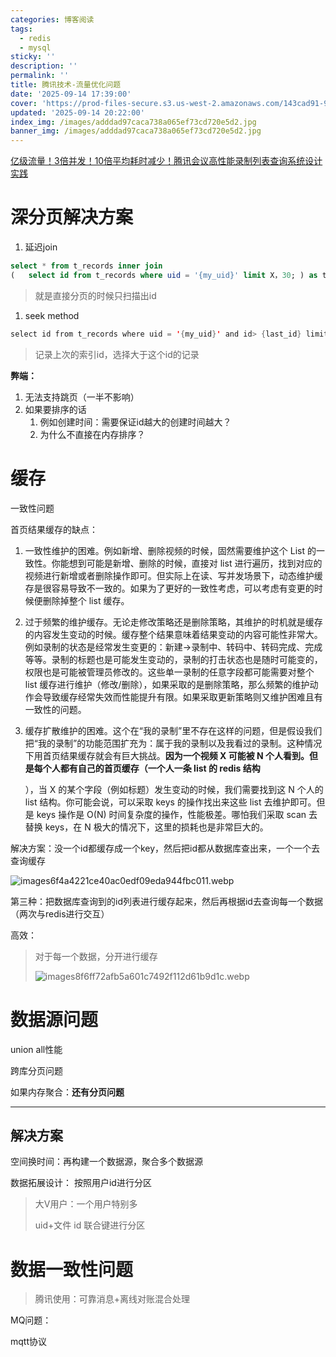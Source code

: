 ```yaml
---
categories: 博客阅读
tags:
  - redis
  - mysql
sticky: ''
description: ''
permalink: ''
title: 腾讯技术-流量优化问题
date: '2025-09-14 17:39:00'
cover: 'https://prod-files-secure.s3.us-west-2.amazonaws.com/143cad91-961b-48b0-82dc-78fbb6eb5abe/0d7c8540-9c98-4451-9fd0-cddb216a6b25/wallhaven-ly9mqp.jpg?X-Amz-Algorithm=AWS4-HMAC-SHA256&X-Amz-Content-Sha256=UNSIGNED-PAYLOAD&X-Amz-Credential=ASIAZI2LB466WY552B3L%2F20250915%2Fus-west-2%2Fs3%2Faws4_request&X-Amz-Date=20250915T153712Z&X-Amz-Expires=3600&X-Amz-Security-Token=IQoJb3JpZ2luX2VjEP%2F%2F%2F%2F%2F%2F%2F%2F%2F%2F%2FwEaCXVzLXdlc3QtMiJHMEUCIQCv0Bahu2zKjPQax%2FxWWrRag1ME8DyZzKmTWtKQRRXRPAIgf37O%2Fhgdl70yHHoVBFZfEItZgcf72QE6Jc72Pa4FEt4q%2FwMIeBAAGgw2Mzc0MjMxODM4MDUiDL9VoJ60fMA3H0wZpyrcA%2BQFkO%2B%2F5PEHboGeno%2Fevi3X5Ay4yirBAmsNz97qO8IGbX4tEYG%2B79F6kS%2F9UgCnk5F4F%2BTLcZ1SboH9x0k3qBgjfWljLuRFOqHaEoNu8PsQEtwPsALFn983kCglc3qdsR%2Fq7ZhRY1NYlONJfS3m9sUv9KcSCjpqlSTZIQPES9PI61PSAWKQt7qapcMm%2Bo6mMd04jXxEmBuBqzZwdtNhhiPsAOiBG7qzJHmFY%2BMD0VEsI0o5QQnRa4fajlVybVo0d1gIg0YSpEHVe60wyewnHg0H99dgvFYfJWfl3VjLw0FE1Og7gViP8Jwl2Ih9XmV0Zv1prv8MC8a5xq9LJuHdI0YGhZ1vG2kOWiSiz09bXSYu4Oe2rSSEcobcX1jEe%2FqZ2TzylYt5D3OjQ22vObAnlHqbGKQW9toaEfPS%2FtjC9e9g8WFXKEdA0kBhjP7hFsKjBZFBFEvNZIuAoX0c%2Fdv9fujiu9mUSQRf8i6mUo2PJmrDUBWNR0zhyQ2hIBLoRQBtPHcNXdaXOhVOmfbPCGgSW6bKKje%2Fxlh9nswt8x1TWAErhHXLTAfT%2BrNHhuBsihL8PWQ79Sgk1qnf6z1wTPsDKJgfWX3WDzkcaQ9OLQaesO4CP9FcPJcQu0K%2FelIYMIbboMYGOqUB2SxFBouMrS4VLlsbe7jDWUgreCbOnmcMs22cCD5KCPm%2FFx2ct5tkd4nTcwebUHB8kaoKg%2BsEvHR8l%2BJJdT8zfattjvy%2F8CwUbQpBW9bSXl82%2BZG%2B0Ju8LfnAfbF%2Fi0LiZ%2FyH5xu7Igb6rH9IHT3LABqSRKOJHvvwZrW0iJeA6BlcOR9jzhOcU2v7PhDmrtdR3ZGUiSeT1XgpvQpyA80daP86to9q&X-Amz-Signature=bd82be72daf144a80b299a52ba99178948067cbca43f176b7a21dc8af6cc3958&X-Amz-SignedHeaders=host&x-amz-checksum-mode=ENABLED&x-id=GetObject'
updated: '2025-09-14 20:22:00'
index_img: /images/adddad97caca738a065ef73cd720e5d2.jpg
banner_img: /images/adddad97caca738a065ef73cd720e5d2.jpg
---
```


[亿级流量！3倍并发！10倍平均耗时减少！腾讯会议高性能录制列表查询系统设计实践](https://mp.weixin.qq.com/s/DQ6juZBexn3IY_ZaI1x0DQ)


# 深分页解决方案

1. 延迟join

```sql
select * from t_records inner join
(   select id from t_records where uid = '{my_uid}' limit X，30; ) as t2 using (id)
```

> 就是直接分页的时候只扫描出id
1. seek method

```java
select id from t_records where uid = '{my_uid}' and id> {last_id} limit 30;
```

> 记录上次的索引id，选择大于这个id的记录

**弊端：**

1. 无法支持跳页（一半不影响）
2. 如果要排序的话
    1. 例如创建时间：需要保证id越大的创建时间越大？
    2. 为什么不直接在内存排序？

# 缓存


一致性问题


首页结果缓存的缺点：

1. 一致性维护的困难。例如新增、删除视频的时候，固然需要维护这个 List 的一致性。你能想到可能是新增、删除的时候，直接对 list 进行遍历，找到对应的视频进行新增或者删除操作即可。但实际上在读、写并发场景下，动态维护缓存是很容易导致不一致的。如果为了更好的一致性考虑，可以考虑有变更的时候便删除掉整个 list 缓存。
2. 过于频繁的维护缓存。无论走修改策略还是删除策略，其维护的时机就是缓存的内容发生变动的时候。缓存整个结果意味着结果变动的内容可能性非常大。例如录制的状态是经常发生变更的：新建->录制中、转码中、转码完成、完成等等。录制的标题也是可能发生变动的，录制的打击状态也是随时可能变的，权限也是可能被管理员修改的。这些单一录制的任意字段都可能需要对整个 list 缓存进行维护（修改/删除），如果采取的是删除策略，那么频繁的维护动作会导致缓存经常失效而性能提升有限。如果采取更新策略则又维护困难且有一致性的问题。
3. 缓存扩散维护的困难。这个在“我的录制”里不存在这样的问题，但是假设我们把“我的录制”的功能范围扩充为：属于我的录制以及我看过的录制。这种情况下用首页结果缓存就会有巨大挑战。**因为一个视频 X 可能被 N 个人看到。但是每个人都有自己的首页缓存（一个人一条 list 的 redis 结构**

    ），当 X 的某个字段（例如标题）发生变动的时候，我们需要找到这 N 个人的 list 结构。你可能会说，可以采取 keys 的操作找出来这些 list 去维护即可。但是 keys 操作是 O(N) 时间复杂度的操作，性能极差。哪怕我们采取 scan 去替换 keys，在 N 极大的情况下，这里的损耗也是非常巨大的。


解决方案：没一个id都缓存成一个key，然后把id都从数据库查出来，一个一个去查询缓存


![images6f4a4221ce40ac0edf09eda944fbc011.webp](/images/0e36309ec62ecc97df01afd53fb5fb4d.webp)


第三种：把数据库查询到的id列表进行缓存起来，然后再根据id去查询每一个数据（两次与redis进行交互）


高效：

> 对于每一个数据，分开进行缓存
>
> ![images8f6ff72afb5a601c7492f112d61b9d1c.webp](/images/97319de15a803ece8bfc8f0e9ccb87f0.webp)
>
>

# 数据源问题


union all性能


跨库分页问题


如果内存聚合：**还有分页问题**


---


## 解决方案


空间换时间：再构建一个数据源，聚合多个数据源


数据拓展设计： 按照用户id进行分区

> 大V用户：一个用户特别多
>
> uid+文件 id 联合键进行分区
>
>

# 数据一致性问题

> 腾讯使用：可靠消息+离线对账混合处理

MQ问题：


mqtt协议

